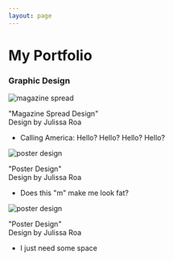```yaml
---
layout: page
---
```


# My Portfolio

### Graphic Design

![magazine spread](https://farm8.staticflickr.com/7366/16252705060_40d7062ae7_b.jpg)

"Magazine Spread Design"  
Design by Julissa Roa 
- Calling America: Hello? Hello? Hello? Hello?

![poster design](https://farm8.staticflickr.com/7409/16438348881_c6a3bde128.jpg)

"Poster Design"  
Design by Julissa Roa 
- Does this "m" make me look fat?

![poster design](https://farm8.staticflickr.com/7436/16438349491_077300b364.jpg)

"Poster Design"  
Design by Julissa Roa 
- I just need some space

